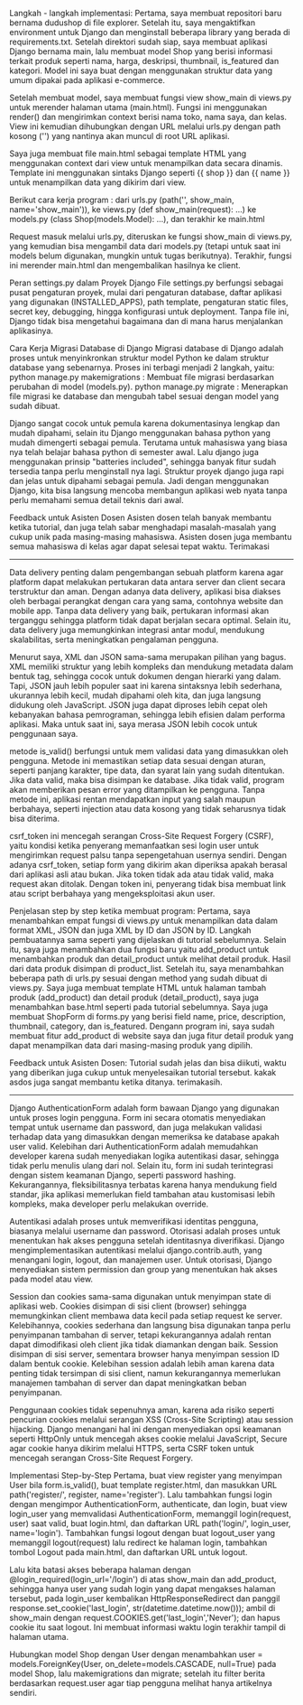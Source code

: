 Langkah - langkah implementasi: Pertama, saya membuat repositori baru bernama dudushop di file explorer. Setelah itu, saya mengaktifkan environment untuk Django dan menginstall beberapa library yang berada di requirements.txt. Setelah direktori sudah siap, saya membuat aplikasi Django bernama main, lalu membuat model Shop yang berisi informasi terkait produk seperti nama, harga, deskripsi, thumbnail, is_featured dan kategori. Model ini saya buat dengan menggunakan struktur data yang umum dipakai pada aplikasi e-commerce.

Setelah membuat model, saya membuat fungsi view show_main di views.py untuk merender halaman utama (main.html). Fungsi ini menggunakan render() dan mengirimkan context berisi nama toko, nama saya, dan kelas. View ini kemudian dihubungkan dengan URL melalui urls.py dengan path kosong ('') yang nantinya akan muncul di root URL aplikasi.

Saya juga membuat file main.html sebagai template HTML yang menggunakan context dari view untuk menampilkan data secara dinamis. Template ini menggunakan sintaks Django seperti {{ shop }} dan {{ name }} untuk menampilkan data yang dikirim dari view.

Berikut cara kerja program : dari urls.py (path('', show_main, name='show_main')), ke views.py (def show_main(request): ...) ke models.py (class Shop(models.Model): ...), dan terakhir ke main.html

Request masuk melalui urls.py, diteruskan ke fungsi show_main di views.py, yang kemudian bisa mengambil data dari models.py (tetapi untuk saat ini models belum digunakan, mungkin untuk tugas berikutnya). Terakhir, fungsi ini merender main.html dan mengembalikan hasilnya ke client.

Peran settings.py dalam Proyek Django File settings.py berfungsi sebagai pusat pengaturan proyek, mulai dari pengaturan database, daftar aplikasi yang digunakan (INSTALLED_APPS), path template, pengaturan static files, secret key, debugging, hingga konfigurasi untuk deployment. Tanpa file ini, Django tidak bisa mengetahui bagaimana dan di mana harus menjalankan aplikasinya.

Cara Kerja Migrasi Database di Django Migrasi database di Django adalah proses untuk menyinkronkan struktur model Python ke dalam struktur database yang sebenarnya. Proses ini terbagi menjadi 2 langkah, yaitu: python manage.py makemigrations : Membuat file migrasi berdasarkan perubahan di model (models.py). python manage.py migrate : Menerapkan file migrasi ke database dan mengubah tabel sesuai dengan model yang sudah dibuat.

Django sangat cocok untuk pemula karena dokumentasinya lengkap dan mudah dipahami, selain itu Django menggunakan bahasa python yang mudah dimengerti sebagai pemula. Terutama untuk mahasiswa yang biasa nya telah belajar bahasa python di semester awal. Lalu django juga menggunakan prinsip "batteries included", sehingga banyak fitur sudah tersedia tanpa perlu menginstall nya lagi. Struktur proyek django juga rapi dan jelas untuk dipahami sebagai pemula. Jadi dengan menggunakan Django, kita bisa langsung mencoba membangun aplikasi web nyata tanpa perlu memahami semua detail teknis dari awal.

Feedback untuk Asisten Dosen Asisten dosen telah banyak membantu ketika tutorial, dan juga telah sabar menghadapi masalah-masalah yang cukup unik pada masing-masing mahasiswa. Asisten dosen juga membantu semua mahasiswa di kelas agar dapat selesai tepat waktu. Terimakasi

------------------------------------------------------------------------------------------------

Data delivery penting dalam pengembangan sebuah platform karena agar platform dapat melakukan pertukaran data antara server dan client secara terstruktur dan aman. Dengan adanya data delivery, aplikasi bisa diakses oleh berbagai perangkat dengan cara yang sama, contohnya website dan mobile app. Tanpa data delivery yang baik, pertukaran informasi akan terganggu sehingga platform tidak dapat berjalan secara optimal. Selain itu, data delivery juga memungkinkan integrasi antar modul, mendukung skalabilitas, serta meningkatkan pengalaman pengguna.

Menurut saya, XML dan JSON sama-sama merupakan pilihan yang bagus. XML memiliki struktur yang lebih kompleks dan mendukung metadata dalam bentuk tag, sehingga cocok untuk dokumen dengan hierarki yang dalam. Tapi, JSON jauh lebih populer saat ini karena sintaksnya lebih sederhana, ukurannya lebih kecil, mudah dipahami oleh kita, dan juga langsung didukung oleh JavaScript. JSON juga dapat diproses lebih cepat oleh kebanyakan bahasa pemrograman, sehingga lebih efisien dalam performa aplikasi. Maka untuk saat ini, saya merasa JSON lebih cocok untuk penggunaan saya.

metode is_valid() berfungsi untuk mem validasi data yang dimasukkan oleh pengguna. Metode ini memastikan setiap data sesuai dengan aturan, seperti panjang karakter, tipe data, dan syarat lain yang sudah ditentukan. Jika data valid, maka bisa disimpan ke database. Jika tidak valid, program akan memberikan pesan error yang ditampilkan ke pengguna. Tanpa metode ini, aplikasi rentan mendapatkan input yang salah maupun berbahaya, seperti injection atau data kosong yang tidak seharusnya tidak bisa diterima.

csrf_token ini mencegah serangan Cross-Site Request Forgery (CSRF), yaitu kondisi ketika penyerang memanfaatkan sesi login user untuk mengirimkan request palsu tanpa sepengetahuan usernya sendiri. Dengan adanya csrf_token, setiap form yang dikirim akan diperiksa apakah berasal dari aplikasi asli atau bukan. Jika token tidak ada atau tidak valid, maka request akan ditolak. Dengan token ini, penyerang tidak bisa membuat link atau script berbahaya yang mengeksploitasi akun user.

Penjelasan step by step ketika membuat program:
Pertama, saya menambahkan empat fungsi di views.py untuk menampilkan data dalam format XML, JSON dan juga XML by ID dan JSON by ID. Langkah pembuatannya sama seperti yang dijelaskan di tutorial sebelumnya. Selain itu, saya juga menambahkan dua fungsi baru yaitu add_product untuk menambahkan produk dan detail_product untuk melihat detail produk. Hasil dari data produk disimpan di product_list. Setelah itu, saya menambahkan beberapa path di urls.py sesuai dengan method yang sudah dibuat di views.py. Saya juga membuat template HTML untuk halaman tambah produk (add_product) dan detail produk (detail_product), saya juga menambahkan base.html seperti pada tutorial sebelumnya. Saya juga membuat ShopForm di forms.py yang berisi field name, price, description, thumbnail, category, dan is_featured. Dengann program ini, saya sudah membuat fitur add_product di website saya dan juga fitur detail produk yang dapat menampilkan data dari masing-masing produk yang dipilih.

Feedback untuk Asisten Dosen:
Tutorial sudah jelas dan bisa diikuti, waktu yang diberikan juga cukup untuk menyelesaikan tutorial tersebut. kakak asdos juga sangat membantu ketika ditanya. terimakasih.

------------------------------------------------------------------------------------------------

Django AuthenticationForm adalah form bawaan Django yang digunakan untuk proses login pengguna. Form ini secara otomatis menyediakan tempat untuk username dan password, dan juga melakukan validasi terhadap data yang dimasukkan dengan memeriksa ke database apakah user valid. Kelebihan dari AuthenticationForm adalah memudahkan developer karena sudah menyediakan logika autentikasi dasar, sehingga tidak perlu menulis ulang dari nol. Selain itu, form ini sudah terintegrasi dengan sistem keamanan Django, seperti password hashing. Kekurangannya, fleksibilitasnya terbatas karena hanya mendukung field standar, jika aplikasi memerlukan field tambahan atau kustomisasi lebih kompleks, maka developer perlu melakukan override.

Autentikasi adalah proses untuk memverifikasi identitas pengguna, biasanya melalui username dan password. Otorisasi adalah proses untuk menentukan hak akses pengguna setelah identitasnya diverifikasi. Django mengimplementasikan autentikasi melalui django.contrib.auth, yang menangani login, logout, dan manajemen user. Untuk otorisasi, Django menyediakan sistem permission dan group yang menentukan hak akses pada model atau view.

Session dan cookies sama-sama digunakan untuk menyimpan state di aplikasi web. Cookies disimpan di sisi client (browser) sehingga memungkinkan client membawa data kecil pada setiap request ke server. Kelebihannya, cookies sederhana dan langsung bisa digunakan tanpa perlu penyimpanan tambahan di server, tetapi kekurangannya adalah rentan dapat dimodifikasi oleh client jika tidak diamankan dengan baik. Session disimpan di sisi server, sementara browser hanya menyimpan session ID dalam bentuk cookie. Kelebihan session adalah lebih aman karena data penting tidak tersimpan di sisi client, namun kekurangannya memerlukan manajemen tambahan di server dan dapat meningkatkan beban penyimpanan.

Penggunaan cookies tidak sepenuhnya aman, karena ada risiko seperti pencurian cookies melalui serangan XSS (Cross-Site Scripting) atau session hijacking. Django menangani hal ini dengan menyediakan opsi keamanan seperti HttpOnly untuk mencegah akses cookie melalui JavaScript, Secure agar cookie hanya dikirim melalui HTTPS, serta CSRF token untuk mencegah serangan Cross-Site Request Forgery. 

Implementasi Step-by-Step
Pertama, buat view register yang menyimpan User bila form.is_valid(), buat template register.html, dan masukkan URL path('register/', register, name='register'). Lalu tambahkan fungsi login dengan mengimpor AuthenticationForm, authenticate, dan login, buat view login_user yang memvalidasi AuthenticationForm, memanggil login(request, user) saat valid, buat login.html, dan daftarkan URL path('login/', login_user, name='login'). Tambahkan fungsi logout dengan buat logout_user yang memanggil logout(request) lalu redirect ke halaman login, tambahkan tombol Logout pada main.html, dan daftarkan URL untuk logout. 

Lalu kita batasi akses beberapa halaman dengan @login_required(login_url='/login') di atas show_main dan add_product, sehingga hanya user yang sudah login yang dapat mengakses halaman tersebut, pada login_user kembalikan HttpResponseRedirect dan panggil response.set_cookie('last_login', str(datetime.datetime.now())); ambil di show_main dengan request.COOKIES.get('last_login','Never'); dan hapus cookie itu saat logout. Ini membuat informasi waktu login terakhir tampil di halaman utama. 

Hubungkan model Shop dengan User dengan menambahkan user = models.ForeignKey(User, on_delete=models.CASCADE, null=True) pada model Shop, lalu makemigrations dan migrate; setelah itu filter berita berdasarkan request.user agar tiap pengguna melihat hanya artikelnya sendiri.